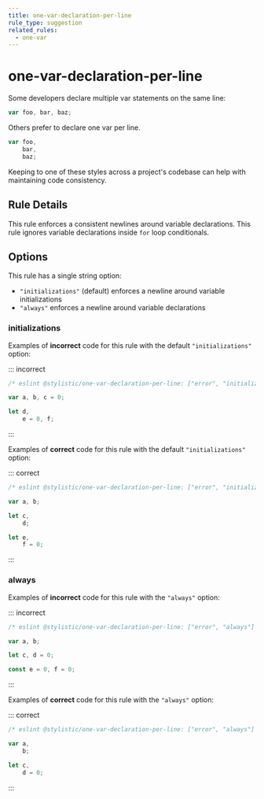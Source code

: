 ```yaml
---
title: one-var-declaration-per-line
rule_type: suggestion
related_rules:
  - one-var
---
```


# one-var-declaration-per-line

Some developers declare multiple var statements on the same line:

```js
var foo, bar, baz;
```

Others prefer to declare one var per line.

```js
var foo,
    bar,
    baz;
```

Keeping to one of these styles across a project's codebase can help with maintaining code consistency.

## Rule Details

This rule enforces a consistent newlines around variable declarations. This rule ignores variable declarations inside `for` loop conditionals.

## Options

This rule has a single string option:

- `"initializations"` (default) enforces a newline around variable initializations
- `"always"` enforces a newline around variable declarations

### initializations

Examples of **incorrect** code for this rule with the default `"initializations"` option:

::: incorrect

```js
/* eslint @stylistic/one-var-declaration-per-line: ["error", "initializations"] */

var a, b, c = 0;

let d,
    e = 0, f;
```

:::

Examples of **correct** code for this rule with the default `"initializations"` option:

::: correct

```js
/* eslint @stylistic/one-var-declaration-per-line: ["error", "initializations"] */

var a, b;

let c,
    d;

let e,
    f = 0;
```

:::

### always

Examples of **incorrect** code for this rule with the `"always"` option:

::: incorrect

```js
/* eslint @stylistic/one-var-declaration-per-line: ["error", "always"] */

var a, b;

let c, d = 0;

const e = 0, f = 0;
```

:::

Examples of **correct** code for this rule with the `"always"` option:

::: correct

```js
/* eslint @stylistic/one-var-declaration-per-line: ["error", "always"] */

var a,
    b;

let c,
    d = 0;
```

:::

